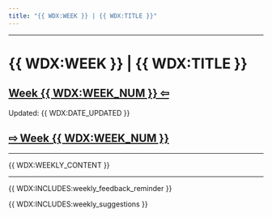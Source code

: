 ```yaml
---
title: "{{ WDX:WEEK }} | {{ WDX:TITLE }}"
---
```


<hr class="mb-0">

<h1 id="{{ {{ WDX:WEEK }}-{{ WDX:title }} | slugify }}">
  <span class="week-prefix">{{ WDX:WEEK }} |</span> {{ WDX:TITLE }}
</h1>

<div class="week-controls">

  <h2 class="week-controls__previous_week">
    <a href="/WDX-180/curriculum/week{{ {{ WDX:WEEK_NUM }} | to_integer | minus: 1 | prepend: '00' | slice: -2, 2 }}">Week {{ WDX:WEEK_NUM }} &#8678;</a>
  </h2>

  <span>Updated: {{ WDX:DATE_UPDATED }}</span>

  <h2 class="week-controls__next_week">
    <a href="/WDX-180/curriculum/week{{ {{ WDX:WEEK_NUM }} | to_integer | plus: 1 | prepend: '00' | slice: -2, 2 }}">&#8680; Week {{ WDX:WEEK_NUM }}</a>
  </h2>

</div>

---

{{ WDX:WEEKLY_CONTENT }}

<hr class="mt-1">

{{ WDX:INCLUDES:weekly_feedback_reminder }}

{{ WDX:INCLUDES:weekly_suggestions }}